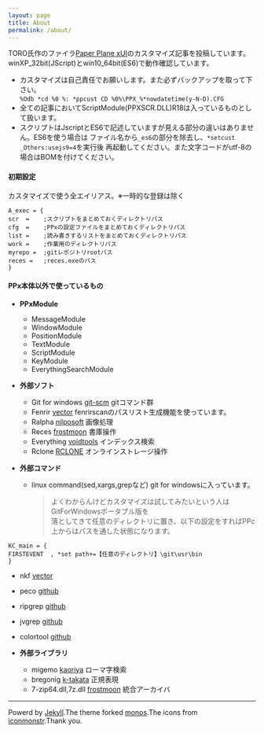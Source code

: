 ```yaml
---
layout: page
title: About
permalink: /about/
---
```


TORO氏作のファイラ[Paper Plane xUI](http://toro.d.dooo.jp/slppx.html)のカスタマイズ記事を投稿しています。<BR>
winXP\_32bit(JScript)とwin10\_64bit(ES6)で動作確認しています。

 - カスタマイズは自己責任でお願いします。また必ずバックアップを取って下さい。<BR>
 `%Odb *cd %0 %: *ppcust CD %0%\PPX_%*nowdatetime(y-N-D).CFG`
 - 全ての記事においてScriptModule(PPXSCR.DLL)R18は入っているものとして扱います。
 - スクリプトはJscriptとES6で記述していますが見える部分の違いはありません。ES6を使う場合は
 ファイル名から`_es6`の部分を除去し、`*setcust _Others:usejs9=4`を実行後
 再起動してください。また文字コードがutf-8の場合はBOMを付けてください。

#### 初期設定
カスタマイズで使う全エイリアス。※一時的な登録は除く
```clean
A_exec = {
scr  =    ;スクリプトをまとめておくディレクトリパス
cfg  =    ;PPxの設定ファイルをまとめておくディレクトリパス
list =    ;読み書きするリストをまとめておくディレクトリパス
work =    ;作業用のディレクトリパス
myrepo =  ;gitレポジトリrootパス
reces =   ;reces.exeのパス
}
```

#### PPx本体以外で使っているもの
- **PPxModule**
  - MessageModule
  - WindowModule
  - PositionModule
  - TextModule
  - ScriptModule
  - KeyModule
  - EverythingSearchModule

- **外部ソフト**
   - Git for windows [git-scm](https://git-scm.com/download/win) gitコマンド群
   - Fenrir [vector](http://hp.vector.co.jp/authors/VA026310/) fenrirscanのパスリスト生成機能を使っています。
   - Ralpha [nilposoft](http://nilposoft.info/)  画像処理
   - Reces [frostmoon](http://frostmoon.sakura.ne.jp/) 書庫操作
   - Everything [voidtools](https://www.voidtools.com/) インデックス検索
   - Rclone [RCLONE](https://rclone.org/) オンラインストレージ操作

- **外部コマンド**
   - linux command(sed,xargs,grepなど) git for windowsに入っています。
     > よくわからんけどカスタマイズは試してみたいという人はGitForWindowsポータブル版を<BR>
     落としてきて任意のディレクトリに置き、以下の設定をすればPPc上からはパスを通した状態になります。
```clean
KC_main = {
FIRSTEVENT  , *set path+=【任意のディレクトリ】\git\usr\bin
}
```
   - nkf [vector](https://www.vector.co.jp/soft/win95/util/se295331.html)
   - peco [github](https://github.com/peco/peco/releases)
   - ripgrep [github](https://github.com/BurntSushi/ripgrep/releases)
   - jvgrep [github](https://github.com/mattn/jvgrep/releases)
   - colortool [github](https://github.com/microsoft/terminal/releases/tag/1904.29002)

- **外部ライブラリ**
   - migemo [kaoriya](https://www.kaoriya.net/software/cmigemo/) ローマ字検索
   - bregonig [k-takata](http://k-takata.o.oo7.jp/mysoft/bregonig.html) 正規表現
   - 7-zip64.dll,7z.dll [frostmoon](http://frostmoon.sakura.ne.jp/) 統合アーカイバ

---
Powerd by [Jekyll](http://jekyllrb-ja.github.io/).The theme forked [monos](http://jekyllthemes.org/themes/monos/).The icons from [iconmonstr](https://iconmonstr.com/).Thank you.
